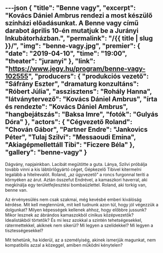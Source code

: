 ---json
{
    "title": "Benne vagy",
    "excerpt": "Kovács Dániel Ambrus rendezi a most készülő színházi előadásunkat. A Benne vagy című darabot április 10-én mutatjuk be a Jurányi Inkubátorházban.",
    "permalink": "/{{ title | slug }}/",
    "img": "benne-vagy.jpg",
    "premier": {
        "date": "2019-04-10",
        "time": "19:00",
        "theater": "juranyi"
    },
    "link": "https://www.jegy.hu/program/benne-vagy-102555",
    "producers": {
        "produkciós vezető": "Sáfrány Eszter",
        "dramaturg konzultáns": "Róbert Júlia",
        "asszisztens": "Rohály Hanna",
        "látványtervező": "Kovács Dániel Ambrus",
        "írta és rendezte": "Kovács Dániel Ambrus",
        "hangbejátszás": "Baksa Imre",
        "fotók": "Gulyás Dóra"
    },
    "actors": {
        "Cégvezető Roland": "Chován Gábor",
        "Partner Endre": "Jankovics Péter",
        "Tulaj Szilvi": "Messaoudi Emina",
        "Akiagépmellettáll Tibi": "Ficzere Béla"
    },
    "gallery": "benne-vagy"
}
---

Dágvány, napjainkban. Lacibát megütötte a guta. Lánya, Szilvi próbálja tovább vinni a kis lábtörlőgyártó céget, Gépkezelő Tibivel kitermelni legalább a hitelrevalót. Roland, „az ügyvezető” a roncs furgonnal teríti a környéken az árut. Aztán összefut Endrével, a kamaszkori haverral, aki megkínálja egy területfejlesztési bombaüzlettel. Roland, aki torkig van, benne van.

Az érvényesülés nem csak szakmai, még kevésbé emberi kiválóság kérdése. Mit kell megtennünk, mit kell tudnunk azon túl, hogy jól végezzük a dolgunkat? Milyen képességek kellenek ahhoz, hogy előbbre jussunk? Mikor lesznek az ábrándos kamaszokból cinikus középvezetők? Idealistákból törtetők? És mi lesz azokkal a szintén tehetségesekkel, rátermettekkel, akiknek nem sikerül? Mi legyen a szelídekkel? Mi legyen a tisztességesekkel?

Mit tehetünk, ha kiderül, az a személyiség, akinek ismerjük magunkat, nem kompatibilis azzal a közeggel, amiben működni kénytelen?